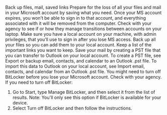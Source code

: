 

Back up files, mail, saved links
Prepare for the loss of all your files and mail in your Microsoft account by saving what you need. Once your MS account expires, you won’t be able to sign in to that account, and everything associated with it will be removed from the computer.
Check with your agency to see if or how they manage transitions between accounts on your laptop. 
Make sure you have a local account on your machine, with admin privileges, that you’ll use to sign in after you lose MS access. 
Back up all your files so you can add them to your local account. Keep a list of the important links you want to keep. 
Save your mail by creating a PST file that you can transfer to Outlook on your local account. To create a PST file, see Export or backup email, contacts, and calendar to an Outlook .pst file. To import this data to Outlook on your local account, see Import email, contacts, and calendar from an Outlook .pst file.
You might need to turn off BitLocker before you lose your Microsoft account. Check with your agency. If you need to turn off BitLocker:
1.	Go to Start, type Manage BitLocker, and then select it from the list of results. Note: You'll only see this option if BitLocker is available for your device. 
2.	Select Turn off BitLocker and then follow the instructions.
